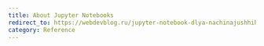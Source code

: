 ```yaml
---
title: About Jupyter Notebooks
redirect_to: https://webdevblog.ru/jupyter-notebook-dlya-nachinajushhih-uchebnik/
category: Reference
---
```

